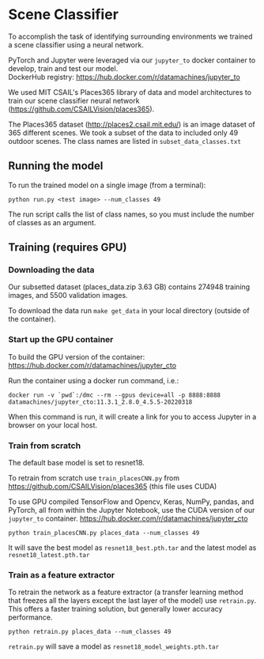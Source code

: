 # Scene Classifier

To accomplish the task of identifying surrounding environments we trained a scene classifier using a neural network. 

PyTorch and Jupyter were leveraged via our `jupyter_to` docker container to develop, train and test our model.  
DockerHub registry: https://hub.docker.com/r/datamachines/jupyter_to 

We used MIT CSAIL's Places365 library of data and model architectures to train our scene classifier neural network (https://github.com/CSAILVision/places365). 

The Places365 dataset (http://places2.csail.mit.edu/) is an image dataset of 365 different scenes. We took a subset of the data to included only 49  outdoor scenes. The class names are listed in `subset_data_classes.txt`

## Running the model

To run the trained model on a single image (from a terminal):

```
python run.py <test image> --num_classes 49
```

The run script calls the list of class names, so you must include the number of classes as an argument.


## Training (requires GPU)

### Downloading the data
Our subsetted dataset (places_data.zip 3.63 GB) contains 274948 training images, and 5500 validation images.

To download the data run `make get_data` in your local directory (outside of the container).


### Start up the GPU container

To build the GPU version of the container: https://hub.docker.com/r/datamachines/jupyter_cto

Run the container using a docker run command, i.e.:

```
docker run -v `pwd`:/dmc --rm --gpus device=all -p 8888:8888 datamachines/jupyter_cto:11.3.1_2.8.0_4.5.5-20220318
```

When this command is run, it will create a link for you to access Jupyter in a browser on your local host. 

### Train from scratch

The default base model is set to resnet18.

To retrain from scratch use `train_placesCNN.py` from https://github.com/CSAILVision/places365 (this file uses CUDA)

To use GPU compiled TensorFlow and Opencv, Keras, NumPy, pandas, and PyTorch, all from within the Jupyter Notebook, use the CUDA version of our `jupyter_to` container. https://hub.docker.com/r/datamachines/jupyter_cto

```
python train_placesCNN.py places_data --num_classes 49
```

It will save the best model as `resnet18_best.pth.tar` and the latest model as `resnet18_latest.pth.tar`


### Train as a feature extractor

To retrain the network as a feature extractor (a transfer learning method that freezes all the layers except the last layer of the model) use `retrain.py`. This offers a faster training solution, but generally lower accuracy performance. 

```
python retrain.py places_data --num_classes 49
```

`retrain.py` will save a model as `resnet18_model_weights.pth.tar`


